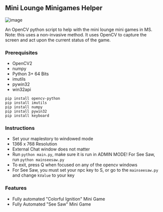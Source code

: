 ## Mini Lounge Minigames Helper
![image](https://i.imgur.com/ZRkwCj8.jpg)

An OpenCV python script to help with the mini lounge mini games in MS. Note: this uses a non-invasive method. It uses OpenCV to capture the screen and act upon the current status of the game.

### Prerequisites
- OpenCV2
- numpy
- Python 3+ 64 Bits
- imutils
- pywin32
- win32api

``` 
pip install opencv-python
pip install imutils
pip install numpy
pip install pywin32
pip install keyboard
```

### Instructions
- Set your maplestory to windowed mode
- 1366 x 768 Resolution
- External Chat window does not matter
- Run ```python main.py```, make sure it is run in ADMIN MODE! For See Saw, run ```python mainseesaw.py```
- To exit, press Q when focused on any of the opencv windows
- For See Saw, you must set your npc key to S, or go to the ```mainseesaw.py``` and change ```kValue``` to your key

### Features
- Fully automated "Colorful Ignition" Mini Game
- Fully Automated "See Saw" Mini Game
